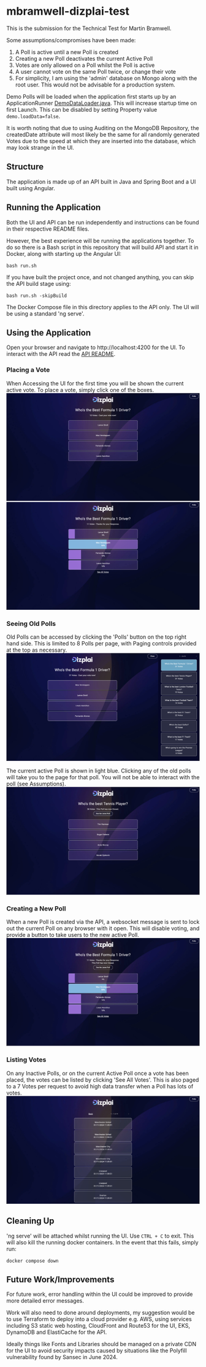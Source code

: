 # mbramwell-dizplai-test

This is the submission for the Technical Test for Martin Bramwell.

Some assumptions/compromises have been made:
1. A Poll is active until a new Poll is created
2. Creating a new Poll deactivates the current Active Poll
3. Votes are only allowed on a Poll whilst the Poll is active
4. A user cannot vote on the same Poll twice, or change their vote
5. For simplicity, I am using the 'admin' database on Mongo along with the root user. This would not be advisable for a production system.

Demo Polls will be loaded when the application first starts up by an ApplicationRunner
[DemoDataLoader.java](polling-api/src/main/java/uk/co/mgbramwell/polling/demoutils/DemoDataLoader.java). This will increase startup time on first Launch. This can be disabled by setting Property
value `demo.loadData=false`. 

It is worth noting that due to using Auditing on the MongoDB Repository, the createdDate attribute
will most likely be the same for all randomly generated Votes due to the speed at which they are inserted into the database,
which may look strange in the UI.

## Structure
The application is made up of an API built in Java and Spring Boot and a UI built using Angular.

## Running the Application
Both the UI and API can be run independently and instructions can be found in their respective README files.

However, the best experience will be running the applications together. To do so there is a Bash script in this repository
that will build API and start it in Docker, along with starting up the Angular UI:

```shell script
bash run.sh
```

If you have built the project once, and not changed anything, you can skip the API build stage using:
```shell script
bash run.sh -skipBuild
```

The Docker Compose file in this directory applies to the API only. The UI will be using a standard 'ng serve'.

## Using the Application
Open your browser and navigate to http://localhost:4200 for the UI.
To interact with the API read the [API README](polling-api/README.md).

### Placing a Vote
When Accessing the UI for the first time you will be shown the current active vote.
To place a vote, simply click one of the boxes.
![screenshot](screenshots/vote-not-placed.png)
![screenshot](screenshots/vote-placed.png)

### Seeing Old Polls
Old Polls can be accessed by clicking the 'Polls' button on the top right hand side.
This is limited to 8 Polls per page, with Paging controls provided at the top as necessary.
![screenshot](screenshots/list-polls.png)

The current active Poll is shown in light blue. Clicking any of the old polls will take you to
the page for that poll. You will not be able to interact with the poll (see Assumptions).
![screenshot](screenshots/view-old-poll.png)

### Creating a New Poll
When a new Poll is created via the API, a websocket message is sent to lock out the current Poll
on any browser with it open. This will disable voting, and provide a button to take users to the new 
active Poll.
![screenshot](screenshots/new-poll-created.png)

### Listing Votes
On any Inactive Polls, or on the current Active Poll once a vote has been placed, the votes can be listed
by clicking 'See All Votes'. This is also paged to a 7 Votes per request to avoid high data transfer when a Poll
has lots of votes.
![screenshot](screenshots/votes-for-poll.png)

## Cleaning Up
'ng serve' will be attached whilst running the UI. Use `CTRL + C` to exit. This will also kill the running docker containers.
In the event that this fails, simply run:
```shell script
docker compose down
```

## Future Work/Improvements
For future work, error handling within the UI could be improved to provide more
detailed error messages.

Work will also need to done around deployments, my suggestion would be to use Terraform
to deploy into a cloud provider e.g. AWS, using services including S3 static web hosting, CloudFront and Route53 for the UI, EKS, DynamoDB and ElastiCache for the API.

Ideally things like Fonts and Libraries should be managed on a private CDN for the UI to avoid security impacts caused by
situations like the Polyfill vulnerability found by Sansec in June 2024.